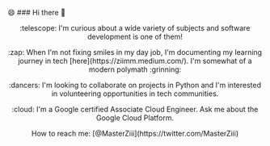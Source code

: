 
 😄 ### Hi there 👋

<!--
**Z11mm/z11mm** is a ✨ _special_ ✨ repository because its `README.md` (this file) appears on your GitHub profile.

Here are some ideas to get you started:

- 🔭 I’m currently working on ...
- 🌱 I’m currently learning ...
- 👯 I’m looking to collaborate on ...
- 🤔 I’m looking for help with ...
- 💬 Ask me about ...
- 📫 How to reach me: ...
- 😄 Pronouns: ...
- ⚡ Fun fact: ...
-->
<p align="center">
:telescope: I'm curious about a wide variety of subjects and software development is one of them! </p>
 <p align="center"> :zap: When I'm not fixing smiles in my day job, I'm documenting my learning journey in tech [here](https://ziimm.medium.com/). I'm somewhat of a modern polymath :grinning: </p>
 <p align="center"> :dancers: I'm looking to collaborate on projects in Python and I'm interested in volunteering opportunities in tech communities.</p>
 <p align="center"> :cloud: I'm a Google certified Associate Cloud Engineer. Ask me about the Google Cloud Platform.</p>
 <p align="center"> How to reach me: [@MasterZiii](https://twitter.com/MasterZiii) </p>
